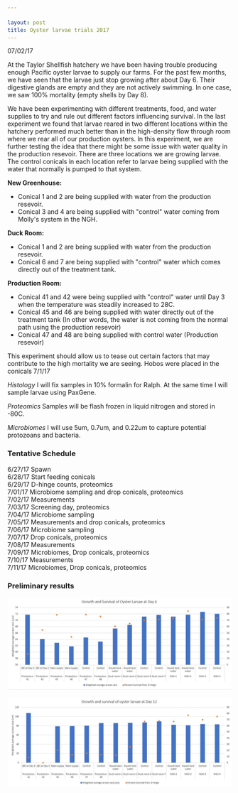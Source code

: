 ```yaml
---

layout: post
title: Oyster larvae trials 2017
---
```


07/02/17

At the Taylor Shellfish hatchery we have been having trouble producing enough Pacific oyster larvae to supply our farms. For the past few months, we have seen that the larvae just stop growing after about Day 6. Their digestive glands are empty and they are not actively swimming. In one case, we saw 100% mortality (empty shells by Day 8).

We have been experimenting with different treatments, food, and water supplies to try and rule out different factors influencing survival. In the last experiment we found that larvae reared in two different locations within the hatchery performed much better than in the high-density flow through room where we rear all of our production oysters. In this experiment, we are further testing the idea that there might be some issue with water quality in the production resevoir. There are three locations we are growing larvae. The control conicals in each location refer to larvae being supplied with the water that normally is pumped to that system.

__New Greenhouse:__
- Conical 1 and 2 are being supplied with water from the production resevoir.
- Conical 3 and 4 are being supplied with "control" water coming from Molly's system in the NGH.

__Duck Room:__
- Conical 1 and 2 are being supplied with water from the production resevoir.
- Conical 6 and 7 are being supplied with "control" water which comes directly out of the treatment tank.

__Production Room:__
- Conical 41 and 42 were being supplied with "control" water until Day 3 when the temperature was steadily increased to 28C.
- Conical 45 and 46 are being supplied with water directly out of the treatment tank (In other words, the water is not coming from the normal path using the production resevoir)
- Conical 47 and 48 are being supplied with control water (Production resevoir)

This experiment should allow us to tease out certain factors that may contribute to the high mortality we are seeing. Hobos were placed in the conicals 7/1/17

_Histology_
I will fix samples in 10% formalin for Ralph. At the same time I will sample larvae using PaxGene.

_Proteomics_
Samples will be flash frozen in liquid nitrogen and stored in -80C.

_Microbiomes_
I will use 5um, 0.7um, and 0.22um to capture potential protozoans and bacteria.

### Tentative Schedule

6/27/17 Spawn   
6/28/17 Start feeding conicals   
6/29/17 D-hinge counts, proteomics   
7/01/17 Microbiome sampling and drop conicals, proteomics   
7/02/17 Measurements   
7/03/17 Screening day, proteomics   
7/04/17 Microbiome sampling   
7/05/17 Measurements and drop conicals, proteomics   
7/06/17 Microbiome sampling   
7/07/17 Drop conicals, proteomics   
7/08/17 Measurements   
7/09/17 Microbiomes, Drop conicals, proteomics   
7/10/17 Measurements   
7/11/17 Microbiomes, Drop conicals, proteomics


### Preliminary results

![im](https://raw.githubusercontent.com/Ellior2/Ellior2.github.io/master/images/oysterlarvaecharts/Day6survival.JPG)

![im](https://raw.githubusercontent.com/Ellior2/Ellior2.github.io/master/images/oysterlarvaecharts/Day12survival.JPG)














